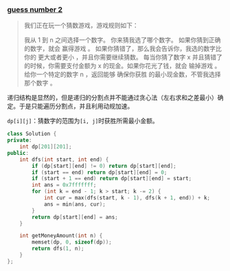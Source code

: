 ### [guess number 2](https://leetcode-cn.com/problems/guess-number-higher-or-lower-ii/)

> 我们正在玩一个猜数游戏，游戏规则如下：
>
> 我从 1 到 n 之间选择一个数字。
> 你来猜我选了哪个数字。
> 如果你猜到正确的数字，就会 赢得游戏 。
> 如果你猜错了，那么我会告诉你，我选的数字比你的 更大或者更小 ，并且你需要继续猜数。
> 每当你猜了数字 x 并且猜错了的时候，你需要支付金额为 x 的现金。如果你花光了钱，就会 输掉游戏 。
> 给你一个特定的数字 n ，返回能够 确保你获胜 的最小现金数，不管我选择那个数字 。

递归结构是显然的，但是递归的分割点并不能通过贪心法（左右求和之差最小）确定。于是只能遍历分割点，并且利用动规加速。

`dp[i][j]`：猜数字的范围为`[i, j]`时获胜所需最小金额。

```cpp
class Solution {
private:
    int dp[201][201];
public:
    int dfs(int start, int end) {
        if (dp[start][end] != 0) return dp[start][end];
        if (start == end) return dp[start][end] = 0;
        if (start + 1 == end) return dp[start][end] = start;
        int ans = 0x7fffffff;
        for (int k = end - 1; k > start; k -= 2) {
            int cur = max(dfs(start, k - 1), dfs(k + 1, end)) + k;
            ans = min(ans, cur);
        }
        return dp[start][end] = ans;
    }

    int getMoneyAmount(int n) {
        memset(dp, 0, sizeof(dp));
        return dfs(1, n);
    }
};
```

